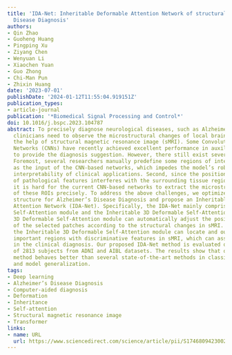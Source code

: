 ```yaml
---
title: 'IDA-Net: Inheritable Deformable Attention Network of structural MRI for Alzheimer’s
  Disease Diagnosis'
authors:
- Qin Zhao
- Guoheng Huang
- Pingping Xu
- Ziyang Chen
- Wenyuan Li
- Xiaochen Yuan
- Guo Zhong
- Chi-Man Pun
- Zhixin Huang
date: '2023-07-01'
publishDate: '2024-01-12T11:55:04.919151Z'
publication_types:
- article-journal
publication: '*Biomedical Signal Processing and Control*'
doi: 10.1016/j.bspc.2023.104787
abstract: To precisely diagnose neurological diseases, such as Alzheimer’s disease,
  clinicians need to observe the microstructural changes of local brain atrophy with
  the help of structural magnetic resonance image (sMRI). Some Convolutional Neural
  Networks (CNNs) have recently achieved excellent performance in auxiliary clinicians
  to provide the diagnosis suggestion. However, there still exist several challenges.
  Foremost, several researchers manually predefine some regions of interest (ROIs)
  as the input of the CNN-based networks, which impedes the model’s robustness and
  interpretability of clinical applications. Second, since the position relevance
  of pathological features interferes with the surrounding tissue regions in ROIs,
  it is hard for the current CNN-based networks to extract the microstructural changes
  of these ROIs precisely. To address the above challenges, we optimize the Transformer
  structure for Alzheimer’s Disease Diagnosis and propose an Inheritable Deformable
  Attention Network (IDA-Net). Specifically, the IDA-Net mainly comprises the 3D Deformable
  Self-Attention module and the Inheritable 3D Deformable Self-Attention module. The
  3D Deformable Self-Attention module can automatically adjust the position and scale
  of the selected patches according to the structural changes in sMRI. Furthermore,
  the Inheritable 3D Deformable Self-Attention module can locate and output relatively
  important regions with discriminative features in sMRI, which can assist physicians
  in the clinical diagnosis. Our proposed IDA-Net method is evaluated on the sMRI
  of 2813 subjects from ADNI and AIBL datasets. The results show that our IDA-Net
  method behaves better than several state-of-the-art methods in classification performance
  and model generalization.
tags:
- Deep learning
- Alzheimer’s Disease Diagnosis
- Computer-aided diagnosis
- Deformation
- Inheritance
- Self-attention
- Structural magnetic resonance image
- Transformer
links:
- name: URL
  url: https://www.sciencedirect.com/science/article/pii/S1746809423002203
---
```

